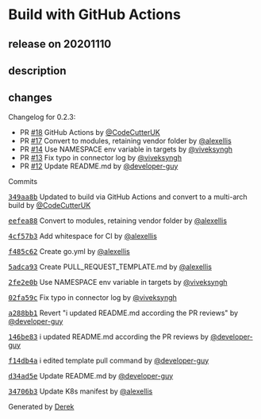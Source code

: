 # Build with GitHub Actions

## release on 20201110

## description

## changes

Changelog for 0.2.3:

* PR <a class="issue-link js-issue-link" data-error-text="Failed to load title" data-id="734508064" data-permission-text="Title is private" data-url="https://github.com/openfaas/nats-connector/issues/18" data-hovercard-type="pull_request" data-hovercard-url="/openfaas/nats-connector/pull/18/hovercard" href="https://github.com/openfaas/nats-connector/pull/18">#18</a> GitHub Actions by <a class="user-mention notranslate" data-hovercard-type="user" data-hovercard-url="/users/CodeCutterUK/hovercard" data-octo-click="hovercard-link-click" data-octo-dimensions="link_type:self" href="https://github.com/CodeCutterUK">@CodeCutterUK</a>
* PR <a class="issue-link js-issue-link" data-error-text="Failed to load title" data-id="734360140" data-permission-text="Title is private" data-url="https://github.com/openfaas/nats-connector/issues/17" data-hovercard-type="pull_request" data-hovercard-url="/openfaas/nats-connector/pull/17/hovercard" href="https://github.com/openfaas/nats-connector/pull/17">#17</a> Convert to modules, retaining vendor folder by <a class="user-mention notranslate" data-hovercard-type="user" data-hovercard-url="/users/alexellis/hovercard" data-octo-click="hovercard-link-click" data-octo-dimensions="link_type:self" href="https://github.com/alexellis">@alexellis</a>
* PR <a class="issue-link js-issue-link" data-error-text="Failed to load title" data-id="611276432" data-permission-text="Title is private" data-url="https://github.com/openfaas/nats-connector/issues/14" data-hovercard-type="pull_request" data-hovercard-url="/openfaas/nats-connector/pull/14/hovercard" href="https://github.com/openfaas/nats-connector/pull/14">#14</a> Use NAMESPACE env variable in targets by <a class="user-mention notranslate" data-hovercard-type="user" data-hovercard-url="/users/viveksyngh/hovercard" data-octo-click="hovercard-link-click" data-octo-dimensions="link_type:self" href="https://github.com/viveksyngh">@viveksyngh</a>
* PR <a class="issue-link js-issue-link" data-error-text="Failed to load title" data-id="610593601" data-permission-text="Title is private" data-url="https://github.com/openfaas/nats-connector/issues/13" data-hovercard-type="pull_request" data-hovercard-url="/openfaas/nats-connector/pull/13/hovercard" href="https://github.com/openfaas/nats-connector/pull/13">#13</a> Fix typo in connector log by <a class="user-mention notranslate" data-hovercard-type="user" data-hovercard-url="/users/viveksyngh/hovercard" data-octo-click="hovercard-link-click" data-octo-dimensions="link_type:self" href="https://github.com/viveksyngh">@viveksyngh</a>
* PR <a class="issue-link js-issue-link" data-error-text="Failed to load title" data-id="610405051" data-permission-text="Title is private" data-url="https://github.com/openfaas/nats-connector/issues/12" data-hovercard-type="pull_request" data-hovercard-url="/openfaas/nats-connector/pull/12/hovercard" href="https://github.com/openfaas/nats-connector/pull/12">#12</a> Update README.md by <a class="user-mention notranslate" data-hovercard-type="user" data-hovercard-url="/users/developer-guy/hovercard" data-octo-click="hovercard-link-click" data-octo-dimensions="link_type:self" href="https://github.com/developer-guy">@developer-guy</a>

Commits

<a class="commit-link" data-hovercard-type="commit" data-hovercard-url="https://github.com/openfaas/nats-connector/commit/349aa8b3b77959183bb207a297e8489793c36c29/hovercard" href="https://github.com/openfaas/nats-connector/commit/349aa8b3b77959183bb207a297e8489793c36c29"><tt>349aa8b</tt></a> Updated to build via GitHub Actions and convert to a multi-arch build by <a class="user-mention notranslate" data-hovercard-type="user" data-hovercard-url="/users/CodeCutterUK/hovercard" data-octo-click="hovercard-link-click" data-octo-dimensions="link_type:self" href="https://github.com/CodeCutterUK">@CodeCutterUK</a>

<a class="commit-link" data-hovercard-type="commit" data-hovercard-url="https://github.com/openfaas/nats-connector/commit/eefea8882e493ecc3cbacf81bf6d5a8f6d6901e0/hovercard" href="https://github.com/openfaas/nats-connector/commit/eefea8882e493ecc3cbacf81bf6d5a8f6d6901e0"><tt>eefea88</tt></a> Convert to modules, retaining vendor folder by <a class="user-mention notranslate" data-hovercard-type="user" data-hovercard-url="/users/alexellis/hovercard" data-octo-click="hovercard-link-click" data-octo-dimensions="link_type:self" href="https://github.com/alexellis">@alexellis</a>

<a class="commit-link" data-hovercard-type="commit" data-hovercard-url="https://github.com/openfaas/nats-connector/commit/4cf57b31712b3a6416e2e12ac41b64508d986dee/hovercard" href="https://github.com/openfaas/nats-connector/commit/4cf57b31712b3a6416e2e12ac41b64508d986dee"><tt>4cf57b3</tt></a> Add whitespace for CI by <a class="user-mention notranslate" data-hovercard-type="user" data-hovercard-url="/users/alexellis/hovercard" data-octo-click="hovercard-link-click" data-octo-dimensions="link_type:self" href="https://github.com/alexellis">@alexellis</a>

<a class="commit-link" data-hovercard-type="commit" data-hovercard-url="https://github.com/openfaas/nats-connector/commit/f485c6252bc31b34f0f592373c5691ac3b5b0e99/hovercard" href="https://github.com/openfaas/nats-connector/commit/f485c6252bc31b34f0f592373c5691ac3b5b0e99"><tt>f485c62</tt></a> Create go.yml by <a class="user-mention notranslate" data-hovercard-type="user" data-hovercard-url="/users/alexellis/hovercard" data-octo-click="hovercard-link-click" data-octo-dimensions="link_type:self" href="https://github.com/alexellis">@alexellis</a>

<a class="commit-link" data-hovercard-type="commit" data-hovercard-url="https://github.com/openfaas/nats-connector/commit/5adca93d46f76950a8bb14aa8ca69630b82d72bf/hovercard" href="https://github.com/openfaas/nats-connector/commit/5adca93d46f76950a8bb14aa8ca69630b82d72bf"><tt>5adca93</tt></a> Create PULL_REQUEST_TEMPLATE.md by <a class="user-mention notranslate" data-hovercard-type="user" data-hovercard-url="/users/alexellis/hovercard" data-octo-click="hovercard-link-click" data-octo-dimensions="link_type:self" href="https://github.com/alexellis">@alexellis</a>

<a class="commit-link" data-hovercard-type="commit" data-hovercard-url="https://github.com/openfaas/nats-connector/commit/2fe2e0be21c61fa43bb530fe9e912ce7da90c6f7/hovercard" href="https://github.com/openfaas/nats-connector/commit/2fe2e0be21c61fa43bb530fe9e912ce7da90c6f7"><tt>2fe2e0b</tt></a> Use NAMESPACE env variable in targets by <a class="user-mention notranslate" data-hovercard-type="user" data-hovercard-url="/users/viveksyngh/hovercard" data-octo-click="hovercard-link-click" data-octo-dimensions="link_type:self" href="https://github.com/viveksyngh">@viveksyngh</a>

<a class="commit-link" data-hovercard-type="commit" data-hovercard-url="https://github.com/openfaas/nats-connector/commit/02fa59c5095992c63d71f63d7b742a7edaed6631/hovercard" href="https://github.com/openfaas/nats-connector/commit/02fa59c5095992c63d71f63d7b742a7edaed6631"><tt>02fa59c</tt></a> Fix typo in connector log by <a class="user-mention notranslate" data-hovercard-type="user" data-hovercard-url="/users/viveksyngh/hovercard" data-octo-click="hovercard-link-click" data-octo-dimensions="link_type:self" href="https://github.com/viveksyngh">@viveksyngh</a>

<a class="commit-link" data-hovercard-type="commit" data-hovercard-url="https://github.com/openfaas/nats-connector/commit/a288bb127d445cbcc863fcbe6b60597f10488130/hovercard" href="https://github.com/openfaas/nats-connector/commit/a288bb127d445cbcc863fcbe6b60597f10488130"><tt>a288bb1</tt></a> Revert "i updated README.md according the PR reviews" by <a class="user-mention notranslate" data-hovercard-type="user" data-hovercard-url="/users/developer-guy/hovercard" data-octo-click="hovercard-link-click" data-octo-dimensions="link_type:self" href="https://github.com/developer-guy">@developer-guy</a>

<a class="commit-link" data-hovercard-type="commit" data-hovercard-url="https://github.com/openfaas/nats-connector/commit/146be8367b4a5d4c58740f7dd8589a93f4d54f66/hovercard" href="https://github.com/openfaas/nats-connector/commit/146be8367b4a5d4c58740f7dd8589a93f4d54f66"><tt>146be83</tt></a> i updated README.md according the PR reviews by <a class="user-mention notranslate" data-hovercard-type="user" data-hovercard-url="/users/developer-guy/hovercard" data-octo-click="hovercard-link-click" data-octo-dimensions="link_type:self" href="https://github.com/developer-guy">@developer-guy</a>

<a class="commit-link" data-hovercard-type="commit" data-hovercard-url="https://github.com/openfaas/nats-connector/commit/f14db4aef277d06a7735a8e1f5d49941e3c7039f/hovercard" href="https://github.com/openfaas/nats-connector/commit/f14db4aef277d06a7735a8e1f5d49941e3c7039f"><tt>f14db4a</tt></a> i edited template pull command by <a class="user-mention notranslate" data-hovercard-type="user" data-hovercard-url="/users/developer-guy/hovercard" data-octo-click="hovercard-link-click" data-octo-dimensions="link_type:self" href="https://github.com/developer-guy">@developer-guy</a>

<a class="commit-link" data-hovercard-type="commit" data-hovercard-url="https://github.com/openfaas/nats-connector/commit/d34ad5ec8e83dcc0d291d223ee9592427e5e3187/hovercard" href="https://github.com/openfaas/nats-connector/commit/d34ad5ec8e83dcc0d291d223ee9592427e5e3187"><tt>d34ad5e</tt></a> Update README.md by <a class="user-mention notranslate" data-hovercard-type="user" data-hovercard-url="/users/developer-guy/hovercard" data-octo-click="hovercard-link-click" data-octo-dimensions="link_type:self" href="https://github.com/developer-guy">@developer-guy</a>

<a class="commit-link" data-hovercard-type="commit" data-hovercard-url="https://github.com/openfaas/nats-connector/commit/34706b3a6f9f2f8cf98107a3cc73ff88cac0a328/hovercard" href="https://github.com/openfaas/nats-connector/commit/34706b3a6f9f2f8cf98107a3cc73ff88cac0a328"><tt>34706b3</tt></a> Update K8s manifest by <a class="user-mention notranslate" data-hovercard-type="user" data-hovercard-url="/users/alexellis/hovercard" data-octo-click="hovercard-link-click" data-octo-dimensions="link_type:self" href="https://github.com/alexellis">@alexellis</a>

Generated by <a href="https://github.com/alexellis/derek/">Derek</a>

